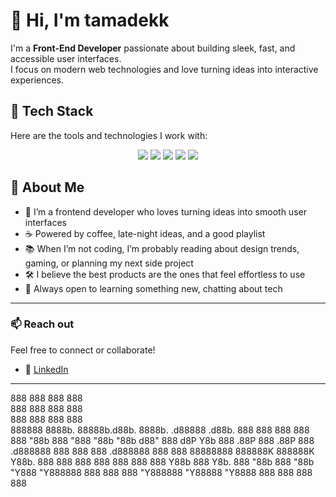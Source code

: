 # 👋 Hi, I'm tamadekk

I'm a **Front-End Developer** passionate about building sleek, fast, and accessible user interfaces.  
I focus on modern web technologies and love turning ideas into interactive experiences.

## 🔧 Tech Stack

Here are the tools and technologies I work with:

<p align="center">
  <img src="https://img.shields.io/badge/React-20232A?style=for-the-badge&logo=react&logoColor=61DAFB" />
  <img src="https://img.shields.io/badge/TypeScript-3178C6?style=for-the-badge&logo=typescript&logoColor=white" />
  <img src="https://img.shields.io/badge/JavaScript-F7DF1E?style=for-the-badge&logo=javascript&logoColor=black" />
  <img src="https://img.shields.io/badge/Next.js-000000?style=for-the-badge&logo=next.js&logoColor=white" />
  <img src="https://img.shields.io/badge/Tailwind CSS-38B2AC?style=for-the-badge&logo=tailwind-css&logoColor=white" />
</p>

## 🧩 About Me

- 🎨 I’m a frontend developer who loves turning ideas into smooth user interfaces  
- ☕ Powered by coffee, late-night ideas, and a good playlist  
- 📚 When I’m not coding, I’m probably reading about design trends, gaming, or planning my next side project  
- 🛠️ I believe the best products are the ones that feel effortless to use  
- 💬 Always open to learning something new, chatting about tech


---

### 📫 Reach out

Feel free to connect or collaborate!

- 💼 [LinkedIn](https://www.linkedin.com/in/vladyslav-raduta-815886264/)

---
  888                                         888          888      888      
  888                                         888          888      888      
  888                                         888          888      888      
  888888  8888b.  88888b.d88b.   8888b.   .d88888  .d88b.  888  888 888  888 
  888        "88b 888 "888 "88b     "88b d88" 888 d8P  Y8b 888 .88P 888 .88P 
  888    .d888888 888  888  888 .d888888 888  888 88888888 888888K  888888K  
  Y88b.  888  888 888  888  888 888  888 Y88b 888 Y8b.     888 "88b 888 "88b 
   "Y888 "Y888888 888  888  888 "Y888888  "Y88888  "Y8888  888  888 888  888 
